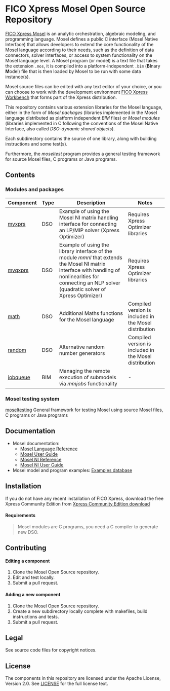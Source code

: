 # FICO Xpress Mosel Open Source Repository

[FICO Xpress Mosel](https://community.fico.com/docs/DOC-3787) is an analytic orchestration, algebraic modeling, and programming language. 
Mosel defines a public C interface (Mosel Native Interface) that allows developers to extend the core functionality of the Mosel language according to their needs, such as the definition of data connectors, solver interfaces, or access to system functionality on the Mosel language level.
A Mosel program (or model) is a text file that takes the extension `.mos`, it is compiled into a platform-independent `.bim` (**BI**nary **M**odel) file that is then loaded by Mosel to be run with some data instance(s). 

Mosel source files can be edited with any text editor of your choice, or you can choose to work with the development environment [FICO Xpress Workbench](https://community.fico.com/docs/DOC-3771) that forms part of the Xpress distribution.  

This repository contains various extension libraries for the Mosel language, either in the form of *Mosel packages* (libraries implemented in the Mosel language distributed as platform independent *BIM* files) or *Mosel modules* (libraries implemented in C following the conventions of the Mosel Native Interface, also called *DSO-dynamic shared objects*). 

Each subdirectory contains the source of one library, along with building instructions and some test(s).

Furthermore, the *moseltest* program provides a general testing framework for source Mosel files, C programs or Java programs.

## Contents

### Modules and packages

Component | Type | Description | Notes
----------|------|-------------|----------------------
[myxprs](modules/myxprs/README.md) | DSO | Example of using the Mosel NI matrix handling interface for connecting an LP/MIP solver (Xpress Optimizer) | Requires Xpress Optimizer libraries
[myqxprs](modules/myqxprs/README.md) | DSO | Example of using the library interface of the module *mmnl* that extends the Mosel NI matrix interface with handling of nonlinearities for connecting an NLP solver (quadratic solver of Xpress Optimizer) | Requires Xpress Optimizer libraries
[math](modules/math/README.md) | DSO | Additional Maths functions for the Mosel language | Compiled version is included in the Mosel distribution
[random](modules/random/README.md) | DSO | Alternative random number generators | Compiled version is included in the Mosel distribution
[jobqueue](packages/jobqueue/README.md) | BIM | Managing the remote execution of submodels via *mmjobs* functionality | -


### Mosel testing system

[moseltesting](moseltesting/README.md) General framework for testing
Mosel using source Mosel files, C programs or Java programs

## Documentation
* Mosel documentation: 
  * [Mosel Language Reference](http://www.fico.com/fico-xpress-optimization/docs/latest/mosel/mosel_lang/dhtml/index.html)
  * [Mosel User Guide](http://www.fico.com/fico-xpress-optimization/docs/latest/mosel/UG/dhtml/index.html)
  * [Mosel NI Reference](http://www.fico.com/fico-xpress-optimization/docs/latest/mosel/mosel_NI/dhtml/index.html)
  * [Mosel NI User Guide](http://www.fico.com/fico-xpress-optimization/docs/latest/mosel/mosel_niug/dhtml/index.html)
* Mosel model and program examples: [Examples database](http://examples.xpress.fico.com/example.pl#mosel)

## Installation
If you do not have any recent installation of FICO Xpress, download the free Xpress Community Edition from [Xpress Community Edition download](http://subscribe.fico.com/xpress-optimization-community-license)  

#### Requirements
> Mosel modules are C programs, you need a C compiler to generate new DSO. 

## Contributing
 
#### Editing a component
1. Clone the Mosel Open Source repository.
2. Edit and test locally.
3. Submit a pull request.
#### Adding a new component
1. Clone the Mosel Open Source repository.
2. Create a new subdirectory locally complete with makefiles, build instructions and tests.
3. Submit a pull request.

## Legal

See source code files for copyright notices.

## License

The components in this repository are licensed under the Apache License, Version 2.0. See [LICENSE](LICENSE) for the full license text.


